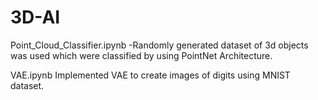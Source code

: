 # 3D-AI

Point_Cloud_Classifier.ipynb
-Randomly generated dataset of 3d objects was used which were classified by using PointNet Architecture.

VAE.ipynb
Implemented VAE to create images of digits using MNIST dataset.
